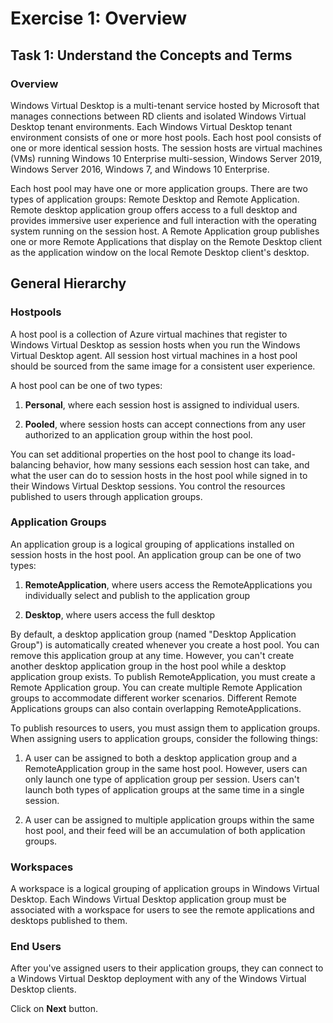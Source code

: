 # Exercise 1: Overview  


## **Task 1: Understand the Concepts and Terms**


### **Overview**

Windows Virtual Desktop is a multi-tenant service hosted by Microsoft that manages connections between RD clients and isolated Windows Virtual Desktop tenant environments. Each Windows Virtual Desktop tenant environment consists of one or more host pools. Each host pool consists of one or more identical session hosts. The session hosts are virtual machines (VMs) running Windows 10 Enterprise multi-session, Windows Server 2019, Windows Server 2016, Windows 7, and Windows 10 Enterprise. 

 

Each host pool may have one or more application groups. There are two types of application groups: Remote Desktop and Remote Application. Remote desktop application group offers access to a full desktop and provides immersive user experience and full interaction with the operating system running on the session host. A Remote Application group publishes one or more Remote Applications that display on the Remote Desktop client as the application window on the local Remote Desktop client's desktop. 

## **General Hierarchy**

### **Hostpools**

A host pool is a collection of Azure virtual machines that register to Windows Virtual Desktop as session hosts when you run the Windows Virtual Desktop agent. All session host virtual machines in a host pool should be sourced from the same image for a consistent user experience. 

A host pool can be one of two types: 

1. **Personal**, where each session host is assigned to individual users. 

2. **Pooled**, where session hosts can accept connections from any user authorized to an application group within the host pool. 

You can set additional properties on the host pool to change its load-balancing behavior, how many sessions each session host can take, and what the user can do to session hosts in the host pool while signed in to their Windows Virtual Desktop sessions. You control the resources published to users through application groups. 

### **Application Groups**

An application group is a logical grouping of applications installed on session hosts in the host pool. An application group can be one of two types: 


1. **RemoteApplication**, where users access the RemoteApplications you individually select and publish to the application group 

2. **Desktop**, where users access the full desktop 

By default, a desktop application group (named "Desktop Application Group") is automatically created whenever you create a host pool. You can remove this application group at any time. However, you can't create another desktop application group in the host pool while a desktop application group exists. To publish RemoteApplication, you must create a Remote Application group. You can create multiple Remote Application groups to accommodate different worker scenarios. Different Remote Applications groups can also contain overlapping RemoteApplications. 


To publish resources to users, you must assign them to application groups. When assigning users to application groups, consider the following things: 

 
1. A user can be assigned to both a desktop application group and a RemoteApplication group in the same host pool. However, users can only launch one type of application group per session. Users can't launch both types of application groups at the same time in a single session. 

2. A user can be assigned to multiple application groups within the same host pool, and their feed will be an accumulation of both application groups. 

### **Workspaces**

A workspace is a logical grouping of application groups in Windows Virtual Desktop. Each Windows Virtual Desktop application group must be associated with a workspace for users to see the remote applications and desktops published to them. 

### **End Users** 

After you've assigned users to their application groups, they can connect to a Windows Virtual Desktop deployment with any of the Windows Virtual Desktop clients. 

Click on **Next** button.
